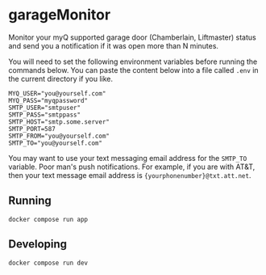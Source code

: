 # garageMonitor

Monitor your myQ supported garage door (Chamberlain, Liftmaster) status and send you a notification if it was open more than N minutes.

You will need to set the following environment variables before running the commands below. You can paste the content below into a file called `.env` in the current directory if you like.

```
MYQ_USER="you@yourself.com"
MYQ_PASS="myqpassword"
SMTP_USER="smtpuser"
SMTP_PASS="smtppass"
SMTP_HOST="smtp.some.server"
SMTP_PORT=587
SMTP_FROM="you@yourself.com"
SMTP_TO="you@yourself.com"
```

You may want to use your text messaging email address for the `SMTP_TO`
variable. Poor man's push notifications. For example, if you are with AT&T,
then your text message email address is `{yourphonenumber}@txt.att.net`.

## Running
```
docker compose run app
```

## Developing
```
docker compose run dev
```
